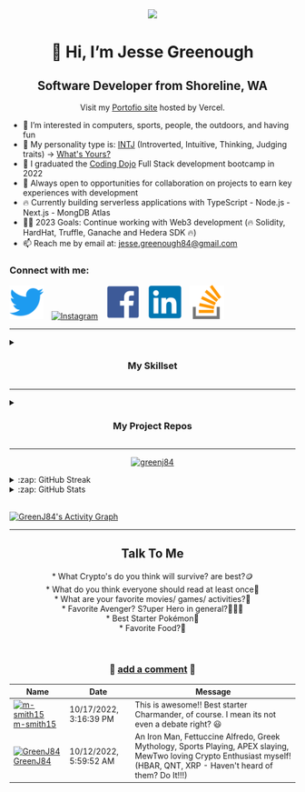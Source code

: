 <div align='center'>
<img src="https://pronoun.cyou/x/y?subject=He&object=Him&height=20">
<h1>👋 Hi, I’m <strong>Jesse Greenough</strong></h1>
<h2>Software Developer from Shoreline, WA</h2>

Visit my [Portofio site](https://jesse-greenough-portfolio.vercel.app) hosted by Vercel.
</div>

- 👀 I’m interested in computers, sports, people, the outdoors, and having fun
- 🧠 My personality type is: <a href="https://www.16personalities.com/intj-personality" target="_blank">INTJ</a> (Introverted, Intuitive, Thinking, Judging traits) -> [What's Yours?](https://www.16personalities.com/free-personality-test)
- 🌴 I graduated the [Coding Dojo](https://www.codingdojo.com/) Full Stack development bootcamp in 2022 
- 💞️ Always open to opportunities for collaboration on projects to earn key experiences with development
- 🔥 Currently building serverless applications with TypeScript - Node.js - Next.js - MongDB Atlas
- 💪🏼 2023 Goals: Continue working with Web3 development (🔥 Solidity, HardHat, Truffle, Ganache and Hedera SDK 🔥)
- 📫 Reach me by email at: jesse.greenough84@gmail.com

### Connect with me:  

<div align='left'>

[<img alt="Twitter" width="60px"  src="https://raw.githubusercontent.com/devicons/devicon/1119b9f84c0290e0f0b38982099a2bd027a48bf1/icons/twitter/twitter-original.svg" style="padding-right:10px;" />](https://twitter.com/GoodGreens84)
[<img alt="Instagram" width="60px" src="https://imgs.search.brave.com/9K-t7GrOjqoaCI1fF5bQ0d2vp87_TWwNqjJ4z6hVoto/rs:fit:474:225:1/g:ce/aHR0cHM6Ly90c2Ux/Lm1tLmJpbmcubmV0/L3RoP2lkPU9JUC4t/WmlyZ1FFNXByOGU3/aHRRV293SklnSGFI/YSZwaWQ9QXBp" style="padding-right:10px;" />](https://www.instagram.com/jesse.greenough/) 
[<img alt="Facebook" width="60px" src="https://raw.githubusercontent.com/devicons/devicon/1119b9f84c0290e0f0b38982099a2bd027a48bf1/icons/facebook/facebook-original.svg" style="padding-right:10px;" />](https://www.facebook.com/jesse.greenough.52/) 
[<img alt="Linked In" width="60px" src="https://raw.githubusercontent.com/devicons/devicon/1119b9f84c0290e0f0b38982099a2bd027a48bf1/icons/linkedin/linkedin-original.svg" style="padding-right:10px;" />](https://www.linkedin.com/in/jesse-greenough-168316138/)
[<img alt="Stack Overflow" width="60px" src="./devicons/stackOVerflow.png" style="padding-right:10px;" />](https://stackoverflow.com/users/20288562/jesse-l-greenough)

</div>

<hr/>

<details>
 <summary>
  <h3 align='center'>  My Skillset</h3>
 </summary>
<div align='center'>

 ### Languages


 ![HTML5](https://img.shields.io/badge/-HTML5-black?style=plastic&logo=html5&logoColor=white&labelColor=grey)
 ![CSS3](https://img.shields.io/badge/-CSS3-black?style=plastic&logo=css3&logoColor=white&labelColor=grey)
 ![JavaScript](https://img.shields.io/badge/-JavaScript-black?&logo=JavaScript&style=plastic&logoColor=white&labelColor=grey)
  ![TypeScript](https://img.shields.io/badge/-TypeScript-black?style=plastic&logo=typescript&logoColor=white&labelColor=grey)
 ![Markdown](https://img.shields.io/badge/-Markdown-black?style=plastic&logo=markdown&logoColor=white&labelColor=grey)
 ![Python](https://img.shields.io/badge/-Python-black?style=plastic&logo=Python&logoColor=white&labelColor=grey)
 <img height=22 alt="Java" src="https://www.vectorlogo.zone/logos/java/java-ar21.svg"/> 
 ![Solidity](https://img.shields.io/badge/-Solidity-black?style=plastic&logo=solidity&logoColor=white&labelColor=grey)
 
### Query Languages

![SQL](https://img.shields.io/badge/-SQL-black?style=plastic&logo=sql&logoColor=white&labelColor=grey)
![jQuery](https://img.shields.io/badge/-jQuery-black?style=plastic&logo=jquery&logoColor=white&labelColor=grey)
![GraphQL](https://img.shields.io/badge/-GraphQL-black?style=plastic&logo=graphql&logoColor=white&labelColor=grey)

### Frameworks & Libraries

![Bootstrap](https://img.shields.io/badge/-Bootstrap-black.svg?style=plastic&logo=bootstrap&logoColor=white&labelColor=grey)
![Tailwind CSS](https://img.shields.io/badge/-Tailwindcss-black?style=plastic&logo=tailwind-css&logoColor=white&labelColor=grey)
![Material UI](https://img.shields.io/badge/-Material%20UI-black?style=plastic&logo=MUI&logoColor=white&labelColor=grey)
![React.js](https://img.shields.io/badge/-React-black?style=plastic&logo=react&logoColor=white&labelColor=grey)
![Redux](https://img.shields.io/badge/-Redux-black?style=plastic&logo=redux&logoColor=white&labelColor=grey)
![Next.js](https://img.shields.io/badge/-Next-black?style=plastic&logo=nextdotjs&logoColor=white&labelColor=grey)
![Express.js](https://img.shields.io/badge/-Express.js-black.svg?style=plastic&logo=express&logoColor=white&labelColor=grey)
![Flask](https://img.shields.io/badge/-Flask-black?style=plastic&logo=Flask&logoColor=white&labelColor=grey)
![Spring](https://img.shields.io/badge/-Spring-black?style=plastic&logo=spring&logoColor=white&labelColor=grey)
![Spring Boot](https://img.shields.io/badge/-Spring_Boot-black?style=plastic&logo=springboot&logoColor=white&labelColor=grey)
![Hedera SDK](https://img.shields.io/badge/-HederaSDK-black?style=plastic&logo=hederasdk&logoColor=white&labelColor=grey)
 
### Databases

![MySQL](https://img.shields.io/badge/-MySQL-black?style=plastic&logo=mysql&logoColor=white&labelColor=grey)
![PostgreSQL](https://img.shields.io/badge/-PostgreSQL-black?style=plastic&logo=postgresql&logoColor=white&labelColor=grey)
![MongoDB](https://img.shields.io/badge/-MongoDB-black?style=plastic&logo=mongodb&logoColor=white&labelColor=grey)
 
### Version Control

![GitHub](https://img.shields.io/badge/-GitHub-black?style=plastic&logo=github&logoColor=white&labelColor=grey)
![Git](https://img.shields.io/badge/-Git-black?style=plastic&logo=git&logoColor=white&labelColor=grey)
![GitKraken](https://img.shields.io/badge/-GitKraken-black?style=plastic&logo=GitKraken&logoColor=white&labelColor=grey)
 
### IDEs

![VS Code](https://img.shields.io/badge/-VS%20Code-black?style=plastic&logo=visual-studio-code&logoColor=white&labelColor=grey)
![VIM](https://img.shields.io/badge/VIM-black.svg?style=plastic&logo=vim&logoColor=white&labelColor=grey)
![Gitpod](https://img.shields.io/badge/-Gitpod-black?style=plastic&logo=Gitpod&logoColor=white&labelColor=grey)
![Truffle](https://img.shields.io/badge/-Truffle-black?style=plastic&logo=truffle&logoColor=white&labelColor=grey)

### Planning Tools
 
![Trello](https://img.shields.io/badge/-Trello-black?style=plastic&logo=Trello&logoColor=white&labelColor=grey)
![Notion](https://img.shields.io/badge/-Notion-black?style=plastic&logo=notion&logoColor=white&labelColor=grey)
![Balsamiq](https://img.shields.io/badge/-Balsamiq-black?style=plastic&logo=balsamiq&logoColor=white&labelColor=grey)
![Figma](https://img.shields.io/badge/-Figma-black?style=plastic&logo=Figma&logoColor=white&labelColor=grey)
 
### Development Tools
 
![gitignore.io](https://img.shields.io/badge/-gitignore.io-black?style=plastic&logo=gitignore.io&logoColor=white&labelColor=grey)
![Chrome DevTools](https://img.shields.io/badge/-Chrome%20DevTools-black?style=plastic&logo=google-chrome&logoColor=white&labelColor=grey)
![Apollo Client](https://img.shields.io/badge/-Apollo_Client-black?style=plastic&logo=apolloclient&logoColor=white&labelColor=grey)
![TypeORM](https://img.shields.io/badge/-TypeORM-black?style=plastic&logo=typeorm&logoColor=white&labelColor=grey)
![Spring Tool Suite](https://img.shields.io/badge/Spring%20Tool%20Suite%204-black?style=plastic&logo=spring&logoColor=white&labelColor=grey)
![MySQL Workbench](https://img.shields.io/badge/-MySQL%20Workbench-black?style=plastic&logo=mysql&logoColor=white&labelColor=grey)
![Mongoose](https://img.shields.io/badge/-Mongoose-black?style=plastic&logo=ongoose&logoColor=white&labelColor=grey)

### Runtime

![Nodejs](https://img.shields.io/badge/-node.js-black?style=plastic&logo=Node.js&logoColor=white&labelColor=grey)
![NPM](https://img.shields.io/badge/-npm-black.svg?style=plastic&logo=npm&logoColor=white&labelColor=grey)
![Yarn](https://img.shields.io/badge/-yarn-black.svg?style=plastic&logo=yarn&logoColor=white&labelColor=grey)
![PIP](https://img.shields.io/badge/-pip-black.svg?style=plastic&logo=pip&logoColor=white&labelColor=grey)
![Nodemon](https://img.shields.io/badge/nodemon-black?style=plastic&logo=nodemon&logoColor=white&labelColor=grey)

### Testing

![Jest](https://img.shields.io/badge/-jest-black?style=plastic&logo=jest&logoColor=white&labelColor=grey)
![Mocha](https://img.shields.io/badge/-Mocha-black?style=plastic&logo=mocha&logoColor=white&labelColor=grey)
![Chai](https://img.shields.io/badge/-Chai-black?style=plastic&logo=chai&logoColor=white&labelColor=grey)
![JUnit](https://img.shields.io/badge/-JUnit-black?style=plastic&logo=junit5&logoColor=white&labelColor=grey)

### Tools
 
![AJAX](https://img.shields.io/badge/-AJAX-black?style=plastic&logo=ajax&logoColor=white&labelColor=grey)
![Axios](https://img.shields.io/badge/-Axios-black?style=plastic&logo=axios&logoColor=white&labelColor=grey)
![REST Api](https://img.shields.io/badge/-REST_Api-black?style=plastic&logo=restapi&logoColor=white&labelColor=grey)
![JSON](https://img.shields.io/badge/-JSON-black?style=plastic&logo=JSON&logoColor=white&labelColor=grey)
![PostMan](https://img.shields.io/badge/-PostMan-black?style=plastic&logo=postman&logoColor=white&labelColor=grey)
![Socket.io](https://img.shields.io/badge/-Socket.io-black?style=plastic&logo=socket.io&logoColor=white&labelColor=grey)
![RegEx](https://img.shields.io/badge/-RegEx-black?style=plastic&logo=regex&logoColor=white&labelColor=grey)
![bcrypt](https://img.shields.io/badge/-bcrypt-black?style=plastic&logo=bcrypt&logoColor=white&labelColor=grey)
![Ganache](https://img.shields.io/badge/-Ganache-black?style=plastic&logo=Ganache&logoColor=white&labelColor=grey)
 
### Servlets & Web Servers

![Gunicorn](https://img.shields.io/badge/gunicorn-black.svg?style=plastic&logo=gunicorn&logoColor=white&labelColor=grey)
![Apache Tomcat](https://img.shields.io/badge/Apache%20Tomcat-black?style=plastic&logo=apache-tomcat&logoColor=white&labelColor=grey)
![Nginx](https://img.shields.io/badge/nginx-black.svg?style=plastic&logo=nginx&logoColor=white&labelColor=grey)
![Apache Maven](https://img.shields.io/badge/Apache%20Maven-black?style=plastic&logo=Apache%20Maven&logoColor=white&labelColor=grey)

### I've Deployed with

![GitHub Pages](https://img.shields.io/badge/GitHub%20Pages-black?style=plastic&logo=github&logoColor=white&labelColor=grey)
![AWS](https://img.shields.io/badge/-AWS-black?style=plastic&logo=amazon-aws&logoColor=white&labelColor=grey)
![Vercel](https://img.shields.io/badge/-Vercel-black?style=plastic&logo=vercel&logoColor=white&labelColor=grey)
![Railway](https://img.shields.io/badge/-Railway-black?style=plastic&logo=railway&logoColor=white&labelColor=grey)
 
### Platforms 

![MacOS](https://img.shields.io/badge/-macOS-black?style=plastic&logo=apple&logoColor=white&labelColor=grey)
![Ubuntu](https://img.shields.io/badge/-Ubuntu-black?style=plastic&logo=ubuntu&logoColor=white&labelColor=grey)

</div>
</details>

<hr/>

<details>
 <summary> 
   <h3 align='center'> My Project Repos </h3> 
 </summary>
 
 - Project documentation is in the works
 - There are more projects on my gitHub that will slowly be added here
 
 <h3 align="center"> 
  
  [Tesla GClone](https://github.com/GreenJ84/Tesla_Clone#tesla-gclone) 
  
 </h3>
 
 <h3 align="center"> 
  
  [My Personal Portfolio](https://github.com/GreenJ84/JesseGreenoughPortfolio#my-personal-portfolio)

 </h3>
 <h3 align="center"> 
  
  [Apollo - GraphQL Series](https://github.com/GreenJ84/GraphQL/blob/main/README.md#apollo-graphql-training) 
 
 </h3>
 
 <h3 align="center"> 
  
  [Adventure Connect](https://github.com/GreenJ84/adventureConnect#-adventure-connect-) 
 
 </h3>
 
 <h3 align="center"> 
  
  [Next Meetups](https://github.com/GreenJ84/Next_Meetups#next-meetups) 
 
 </h3>
 
 <h3 align="center"> 
  
  [Green Exchange](https://github.com/GreenJ84/Green_Exhange#green_exhange) 
 
 </h3>
 
 <h3 align="center"> 
  
  [Pie Derby](https://github.com/GreenJ84/Pie_Derby#pie-derby) 
 
 </h3>
 
</details>

<hr/>

<p align="center"> <a href="https://github.com/ryo-ma/github-profile-trophy"><img src="https://github-profile-trophy.vercel.app/?username=greenj84&no-bg=false&theme=dracula" alt="greenj84" /></a></p>

<!--📊 **Weekly development breakdown**-->
<!--START_SECTION:waka-->

<!--```text
React   4hr 15 mins         █████████████████████████   60.00 %
JavaScript 2hr 15min
TypeScript 1hr
Other   0 secs          ░░░░░░░░░░░░░░░░░░░░░░░░░   00.00 %
```-->

<!--END_SECTION:waka-->

<details>
  <summary>:zap: GitHub Streak</summary>
<p align="center"><a href="https://github.com/DenverCoder1/github-readme-streak-stats"><img align="center" src="https://github-readme-streak-stats.herokuapp.com/?user=GreenJ84&" alt="GreenJ84" /></a><p/>

</details>

<details>
  <summary>:zap: GitHub Stats</summary>
<div>

<br/>
 <p align="center"><a href="https://github.com/anuraghazra/github-readme-stats">
 <img style="text-align: center" alt="GreenJ84's GitHub Stats" src="https://github-readme-stats.vercel.app/api?username=GreenJ84&show_icons=true&hide_border=false&count_private=true&theme=radical" />
 </a><p/>
 
 <br/>
 
 <p align="center"><a href="https://github.com/anuraghazra/github-readme-stats">
 <img style="text-align: center" alt="GreenJ84's Top Languages" src="https://github-readme-stats.vercel.app/api/top-langs/?username=GreenJ84&langs_count=8&layout=compact&theme=react&hide_border=true&bg_color=1F222E&title_color=F85D7F&icon_color=F8D866&hide=Jupyter%20Notebook" height="192px"/>
 </a><p/>
</div>
</details>
<br/>

<a href="https://github.com/ashutosh00710/github-readme-activity-graph"><img alt="GreenJ84's Activity Graph" src="https://github-readme-activity-graph.cyclic.app/graph?username=GreenJ84&theme=react-dark&radius=16&custom_title=My%20Contributions%20Graph&title_color=2ce114&point=2ce114&area=true" /></a>

<hr/>

<h2 align="center">Talk To Me</h2>
<div align="center">
<p align="center">
 * What Crypto's do you think will survive? are best?🪙 <br/>
 * What do you think everyone should read at least once📖 <br/>
 * What are your favorite movies/ games/ activities?🎥 <br/>
 * Favorite Avenger? S?uper Hero in general?🦸🏽‍♂️ <br/>
 * Best Starter Pokémon🐉 <br/>
 * Favorite Food?🍕 <br/>
 </p>
 
 <br/>
 
 ### 📨 <a href="https://github.com/GreenJ84/GreenJ84/issues/1#issuecomment-new">add a comment</a> 📝

<!-- Guestbook -->
| Name | Date | Message |
|---|---|---|
| <a href="https://github.com/m-smith15"><img width="24" src="https://avatars.githubusercontent.com/u/106689709?s=24&u=101ed4b09f431bdca229b3270150f50eac40d875&v=4" alt="m-smith15" /> m-smith15</a> |10/17/2022, 3:16:39 PM|This is awesome!! Best starter Charmander, of course. I mean its not even a debate right?  😃|
| <a href="https://github.com/GreenJ84"><img width="24" src="https://avatars.githubusercontent.com/u/102741688?s=24&v=4" alt="GreenJ84" /> GreenJ84</a> |10/12/2022, 5:59:52 AM|An Iron Man, Fettuccine Alfredo, Greek Mythology, Sports Playing, APEX slaying, MewTwo loving Crypto Enthusiast myself! (HBAR, QNT, XRP - Haven't heard of them? Do It!!!)|
<!-- /Guestbook -->
</div> 
<!---
GreenJ84/GreenJ84 is a ✨ special ✨ repository because its `README.md` (this file) appears on your GitHub profile.
You can click the Preview link to take a look at your changes.
--->
